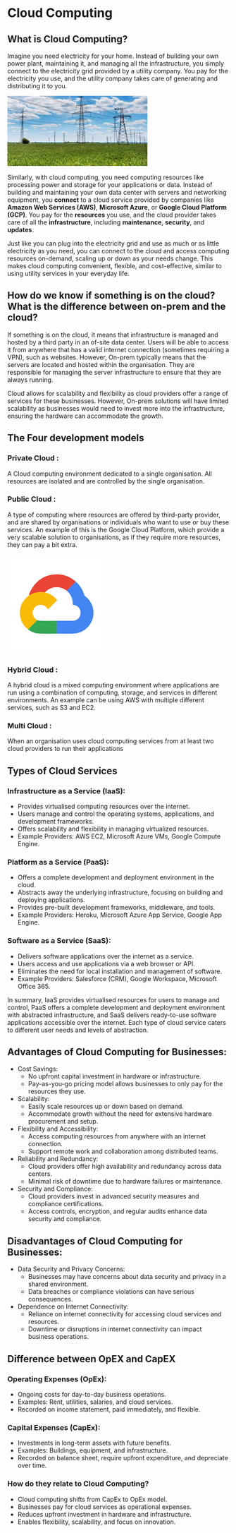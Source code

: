 # Cloud Computing

## What is Cloud Computing?
Imagine you need electricity for your home. Instead of building your own power plant, maintaining it, and managing all the infrastructure, you simply connect to the electricity grid provided by a utility company. You pay for the electricity you use, and the utility company takes care of generating and distributing it to you.

![img.png](images%2Fimg.png)

Similarly, with cloud computing, you need computing resources like processing power and storage for your applications or data. Instead of building and maintaining your own data center with servers and networking equipment, you **connect** to a cloud service provided by companies like **Amazon Web Services (AWS)**, **Microsoft Azure**, or **Google Cloud Platform (GCP)**. You pay for the **resources** you use, and the cloud provider takes care of all the **infrastructure**, including **maintenance**, **security**, and **updates**.

Just like you can plug into the electricity grid and use as much or as little electricity as you need, you can connect to the cloud and access computing resources on-demand, scaling up or down as your needs change. This makes cloud computing convenient, flexible, and cost-effective, similar to using utility services in your everyday life.


## How do we know if something is on the cloud? What is the difference between on-prem and the cloud?

If something is on the cloud, it means that infrastructure is managed and hosted by a third party in an of-site data center. Users will be able to access it from anywhere that has a valid internet connection (sometimes requiring a VPN), such as websites. However, On-prem typically means that the servers are located and hosted within the organisation. They are responsible for managing the server infrastructure to ensure that they are always running.

Cloud allows for scalability and flexibility as cloud providers offer a range of services for these businesses. However, On-prem solutions will have limited scalability as businesses would need to invest more into the infrastructure, ensuring the hardware can accommodate the growth.

## The Four development models

### Private Cloud :
A Cloud computing environment dedicated to a single organisation. All resources are isolated and are controlled by the single organisation.

### Public Cloud :
A type of computing where resources are offered by third-party provider, and are shared by organisations or individuals who want to use or buy these services. An example of this is the Google Cloud Platform, which provide a very scalable solution to organisations, as if they require more resources, they can pay a bit extra.

![img_1.png](images%2Fimg_1.png)

### Hybrid Cloud :
A hybrid cloud is a mixed computing environment where applications are run using a combination of computing, storage, and services in different environments. An example can be using AWS with multiple different services, such as S3 and EC2.

### Multi Cloud :
When an organisation uses cloud computing services from at least two cloud providers to run their applications

## Types of Cloud Services

### Infrastructure as a Service (IaaS):

* Provides virtualised computing resources over the internet.
* Users manage and control the operating systems, applications, and development frameworks.
* Offers scalability and flexibility in managing virtualized resources.
* Example Providers: AWS EC2, Microsoft Azure VMs, Google Compute Engine.


### Platform as a Service (PaaS):

* Offers a complete development and deployment environment in the cloud.
* Abstracts away the underlying infrastructure, focusing on building and deploying applications.
* Provides pre-built development frameworks, middleware, and tools.
* Example Providers: Heroku, Microsoft Azure App Service, Google App Engine.


### Software as a Service (SaaS):

* Delivers software applications over the internet as a service.
* Users access and use applications via a web browser or API.
* Eliminates the need for local installation and management of software.
* Example Providers: Salesforce (CRM), Google Workspace, Microsoft Office 365.


In summary, IaaS provides virtualised resources for users to manage and control, PaaS offers a complete development and deployment environment with abstracted infrastructure, and SaaS delivers ready-to-use software applications accessible over the internet. Each type of cloud service caters to different user needs and levels of abstraction.

## Advantages of Cloud Computing for Businesses:

* Cost Savings:
  * No upfront capital investment in hardware or infrastructure.
  * Pay-as-you-go pricing model allows businesses to only pay for the resources they use.
* Scalability:
  * Easily scale resources up or down based on demand.
  * Accommodate growth without the need for extensive hardware procurement and setup.
* Flexibility and Accessibility:
  * Access computing resources from anywhere with an internet connection.
  * Support remote work and collaboration among distributed teams.
* Reliability and Redundancy:
  * Cloud providers offer high availability and redundancy across data centers.
  * Minimal risk of downtime due to hardware failures or maintenance.
* Security and Compliance:
  * Cloud providers invest in advanced security measures and compliance certifications.
  * Access controls, encryption, and regular audits enhance data security and compliance.

## Disadvantages of Cloud Computing for Businesses:

* Data Security and Privacy Concerns:
  * Businesses may have concerns about data security and privacy in a shared environment.
  * Data breaches or compliance violations can have serious consequences.
* Dependence on Internet Connectivity:
  * Reliance on internet connectivity for accessing cloud services and resources.
  * Downtime or disruptions in internet connectivity can impact business operations.

## Difference between OpEX and CapEX

### Operating Expenses (OpEx):

* Ongoing costs for day-to-day business operations.
* Examples: Rent, utilities, salaries, and cloud services.
* Recorded on income statement, paid immediately, and flexible.

### Capital Expenses (CapEx):
* Investments in long-term assets with future benefits.
* Examples: Buildings, equipment, and infrastructure.
* Recorded on balance sheet, require upfront expenditure, and depreciate over time.

### How do they relate to Cloud Computing?

* Cloud computing shifts from CapEx to OpEx model.
* Businesses pay for cloud services as operational expenses.
* Reduces upfront investment in hardware and infrastructure.
* Enables flexibility, scalability, and focus on innovation.